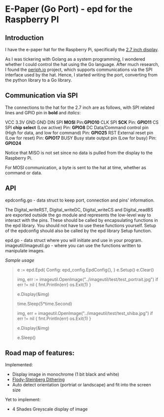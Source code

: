 # E-Paper (Go Port) - epd for the Raspberry PI

## Introduction

I have the e-paper hat for the Raspberry Pi, specifically the [2.7 inch display](https://www.waveshare.com/wiki/2.7inch_e-Paper_HAT).

As I was tickering with Golang as a system programming, I wondered whether I could control the hat using the Go language. After much research, I found the [periph.io](https://periph.io/) project, which supports communications via the SPI interface used by the hat. Hence, I started writing the port, converting from the python library to a Go library.

## Communication via SPI

The connections to the hat for the 2.7 inch are as follows, with SPI related lines and GPIO pin in **bold** and *italics*:

VCC	    3.3V
GND	    GND
DIN	    SPI **MOSI** Pin:**GPIO10**
CLK	    SPI **SCK**  Pin: **GPIO11**
CS	    SPI **chip select** (Low active) Pin: **GPIO8**
DC	    Data/Command control pin (High for data, and low for command) Pin: **GPIO25**
RST	    External reset pin (Low for reset)  Pin: **GPIO17**
BUSY	Busy state output pin (Low for busy) Pin: **GPIO24**

Notice that MISO is not set since no data is pulled from the display to the Raspberry Pi.

For MOSI communication, a byte is sent to the hat at time, whether as command or data. 

## API

epdconfig.go - data struct to keep port, connection and pins' information.

The Digital_writeRST, Digital_writeDC, Digital_writeCS and Digital_readBS are exported outside the go module and 
represents the low-level way to interact with the pins. These should be called by encapsulating functions in the epd library. 
You should not have to use these functions yourself. Setup of the epdconfig should also be called by the epd library Setup function.

epd.go - data struct where you will initiate and use in your program.
imageutil/imageutil.go - where you can use the functions written to manipulate images.

*Sample usage*
>   e := epd.Epd{
>		Config: epd_config.EpdConfig{},
>	}
>	e.Setup() 
>	e.Clear()
>
>	img, err := imageutil.OpenImage("../imageutil/test/test_portrait.jpg")
>	if err != nil {
>		fmt.Println(err)
>		os.Exit(1)
>	}
>
>	e.Display(&img)
>
>	time.Sleep(5*time.Second)
>
>	img, err = imageutil.OpenImage("../imageutil/test/test_shiba.jpg")
>	if err != nil {
>		fmt.Println(err)
>		os.Exit(1)
>	}
>	
>	e.Display(&img)
>
>	e.Sleep()

## Road map of features:
Implemented:
- Display image in monochrome (1 bit black and white)
- [Flody-Steinberg Dithering](https://en.wikipedia.org/wiki/Floyd%E2%80%93Steinberg_dithering)
- Auto detect orientation (portriat or landscape) and fit into the screen size

Yet to implement:
- 4 Shades Greyscale display of image



